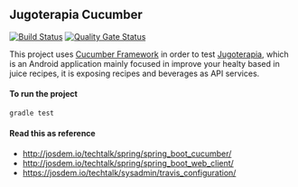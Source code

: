Jugoterapia Cucumber
----------------------------------------------

[![Build Status](https://travis-ci.com/josdem/jugoterapia-cucumber.svg?branch=master)](https://travis-ci.com/josdem/jugoterapia-cucumber)
[![Quality Gate Status](https://sonar.josdem.io/api/project_badges/measure?project=com.jos.dem.jugoterapia.cucumber%3Ajugoterapia-cucumber&metric=alert_status)](https://sonar.josdem.io/dashboard?id=com.jos.dem.jugoterapia.cucumber%3Ajugoterapia-cucumber)

This project uses [Cucumber Framework](https://cucumber.io/) in order to test [Jugoterapia](https://github.com/josdem/jugoterapia-spring-boot), which is an Android application mainly focused in improve your healty based in juice recipes, it is exposing recipes and beverages as API services.

#### To run the project

```bash
gradle test
```

#### Read this as reference

* http://josdem.io/techtalk/spring/spring_boot_cucumber/
* http://josdem.io/techtalk/spring/spring_boot_web_client/
* https://josdem.io/techtalk/sysadmin/travis_configuration/
